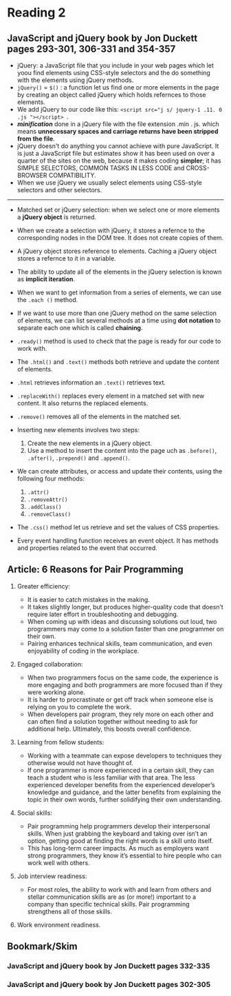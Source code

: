 # Reading 2

## JavaScript and jQuery book by Jon Duckett pages 293-301, 306-331 and 354-357

- jQuery: a JavaScript file that you include in your web pages which let yoou find elements using CSS-style selectors and the do something with the elements using jQuery methods.
- `jQuery()` = `$()` : a function let us find one or more elements in the page by creating an object called jQuery which holds refernces to those elements.
- We add jQuery to our code like this: `<script src="j s/ jquery-1 .11. 0 .js "></script> `.
- ***minification*** done in a  jQuery file with the file extension .min . js. which means **unnecessary spaces and carriage returns have been stripped from the file**.
- jQuery doesn't do anything you cannot achieve with pure JavaScript. It is just a JavaScript file but estimates show it has been used on over a
quarter of the sites on the web, because it makes coding **simpler**; it has  SIMPLE SELECTORS, COMMON TASKS IN LESS CODE and CROSS-BROWSER COMPATIBILITY.
- When we use jQuery we usually select elements using CSS-style selectors and other selectors.
------------------------------------------------------------------------------------------
- Matched set or jQuery selection: when we select one or more elements a **jQuery object** is returned.

- When we create a selection with jQuery, it stores a refernce to the corresponding nodes in the DOM tree. It does not create copies of them.

- A jQuery object stores reference to elements. Caching a jQuery object stores a refernce to it in a variable.

- The ability to update all of the elements in the jQuery selection is known as **implicit iteration**. 

- When we want to get information from a series of elements, we can use the `.each ()` method.

- If we want to use more than one jQuery method on the same selection of elements, we can list several methods at a time using **dot notation** to separate each one which is called **chaining**.

- `.ready()` method is used to check that the page is ready for our code to work with.

- The `.html()` and `.text()` methods both retrieve and update the content
of elements. 

- `.html` retrieves information an `.text()` retrieves text.

- `.replaceWith()` replaces every element in a matched set with new content. It also returns the replaced elements.

- `.remove()` removes all of the elements in the matched set.

- Inserting new elements involves two steps:
  1. Create the new elements in a jQuery object.
  2. Use a method to insert the content into the page uch as `.before()`, `.after()`, `.prepend()` and `.append()`.

- We can create attributes, or access and update their contents, using the following four methods:
  1. `.attr()`
  2. `.removeAttr()`
  3. `.addClass()`
  4. `.removeClass()`

- The `.css()` method let us retrieve and set the values of CSS properties. 

- Every event handling function receives an event object. It has methods and properties related to the event that occurred. 


## Article: 6 Reasons for Pair Programming

1. Greater efficiency: 
   * It is easier to catch mistakes in the making.
   * It takes slightly longer, but produces higher-quality code that doesn’t require later effort in troubleshooting and debugging.
   * When coming up with ideas and discussing solutions out loud, two programmers may come to a solution faster than one programmer on their own. 
   * Pairing enhances technical skills, team communication, and even enjoyability of coding in the workplace.

2. Engaged collaboration: 
    * When two programmers focus on the same code, the experience is more engaging and both programmers are more focused than if they were working alone.
    * It is harder to procrastinate or get off track when someone else is relying on you to complete the work.
    * When developers pair program, they rely more on each other and can often find a solution together without needing to ask for additional help. Ultimately, this boosts overall confidence.
    
3. Learning from fellow students:
    * Working with a teammate can expose developers to techniques they otherwise would not have thought of.
    * If one programmer is more experienced in a certain skill, they can teach a student who is less familiar with that area. The less experienced developer benefits from the experienced developer’s knowledge and guidance, and the latter benefits from explaining the topic in their own words, further solidifying their own understanding.

4. Social skills: 
    * Pair programming help programmers develop their interpersonal skills. When just grabbing the keyboard and taking over isn’t an option, getting good at finding the right words is a skill unto itself.
    * This has long-term career impacts. As much as employers want strong programmers, they know it’s essential to hire people who can work well with others.

5. Job interview readiness:
    * For most roles, the ability to work with and learn from others and stellar communication skills are as (or more!) important to a company than specific technical skills. Pair programming strengthens all of those skills.

6. Work environment readiness.



## Bookmark/Skim

### JavaScript and jQuery book by Jon Duckett pages 332-335
### JavaScript and jQuery book by Jon Duckett pages 302-305